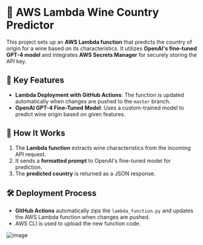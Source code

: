 # 🚀 AWS Lambda Wine Country Predictor

This project sets up an **AWS Lambda function** that predicts the country of origin for a wine based on its characteristics. It utilizes **OpenAI's fine-tuned GPT-4 model** and integrates **AWS Secrets Manager** for securely storing the API key.

## 📌 Key Features
- **Lambda Deployment with GitHub Actions**: The function is updated automatically when changes are pushed to the `master` branch.
- **OpenAI GPT-4 Fine-Tuned Model**: Uses a custom-trained model to predict wine origin based on given features.

## 🔧 How It Works
1. The **Lambda function** extracts wine characteristics from the incoming API request.
2. It sends a **formatted prompt** to OpenAI's fine-tuned model for prediction.
3. The **predicted country** is returned as a JSON response.

## 🛠️ Deployment Process
- **GitHub Actions** automatically zips the `lambda_function.py` and updates the AWS Lambda function when changes are pushed.
- AWS CLI is used to upload the new function code.

![image](https://github.com/user-attachments/assets/0545c807-60d6-48df-a8d0-cb98dab294dd)

